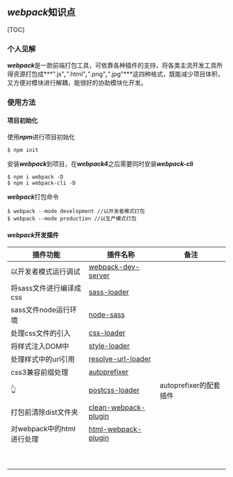 ## ***webpack***知识点

[TOC]



### 个人见解

***webpack***是一款前端打包工具，可依靠各种插件的支持，将各类主流开发工具所得资源打包成***".js"***,***".html"***,***".png"***,***".jpg"***这四种格式，既能减少项目体积，又方便对模块进行解耦，能很好的协助模块化开发。



### 使用方法

#### 项目初始化

使用***npm***进行项目初始化

```shell
$ npm init
```

安装***webpack***到项目，在***webpack4***之后需要同时安装***webpack-cli***

```shell
$ npm i webpack -D
$ npm i webpack-cli -D
```

***webpack***打包命令

```shell
$ webpack --mode development //以开发者模式打包
$ webpack --mode production //以生产模式打包
```



#### ***webpack***开发插件

| 插件功能                  | 插件名称                                                     | 备注                   |
| ------------------------- | ------------------------------------------------------------ | ---------------------- |
| 以开发者模式运行调试      | [webpack-dev-server](https://github.com/webpack/webpack-dev-server) |                        |
| 将sass文件进行编译成css   | [sass-loader](https://github.com/webpack-contrib/sass-loader) |                        |
| sass文件node运行环境      | [node-sass](https://github.com/sass/node-sass)               |                        |
| 处理css文件的引入         | [css-loader](https://github.com/webpack-contrib/css-loader)  |                        |
| 将样式注入DOM中           | [style-loader](https://github.com/webpack-contrib/style-loader) |                        |
| 处理样式中的url引用       | [resolve-url-loader](https://github.com/bholloway/resolve-url-loader) |                        |
| css3兼容前缀处理          | [autoprefixer](https://github.com/postcss/autoprefixer)      |                        |
| 👆                         | [postcss-loader](https://github.com/postcss/postcss-loader)  | autoprefixer的配套插件 |
| 打包前清除dist文件夹      | [clean-webpack-plugin](https://github.com/johnagan/clean-webpack-plugin) |                        |
| 对webpack中的html进行处理 | [html-webpack-plugin](https://github.com/jantimon/html-webpack-plugin) |                        |
|                           |                                                              |                        |
|                           |                                                              |                        |
|                           |                                                              |                        |
|                           |                                                              |                        |
|                           |                                                              |                        |
|                           |                                                              |                        |
|                           |                                                              |                        |
|                           |                                                              |                        |
|                           |                                                              |                        |



